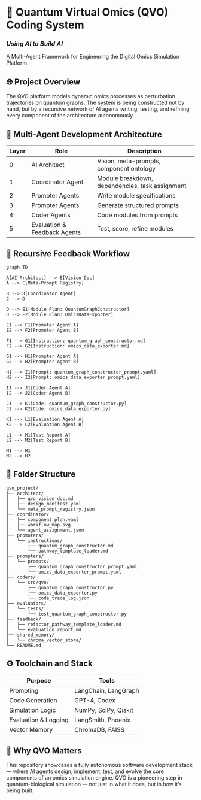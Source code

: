 # 🧬 Quantum Virtual Omics (QVO) Coding System

### *Using AI to Build AI*

A Multi-Agent Framework for Engineering the Digital Omics Simulation Platform

## 🌐 Project Overview

The QVO platform models dynamic omics processes as perturbation trajectories on quantum graphs. The system is being constructed not by hand, but by a recursive network of AI agents writing, testing, and refining every component of the architecture autonomously.

## 🧱 Multi-Agent Development Architecture

| Layer | Role                         | Description                                     |
|-------|------------------------------|-------------------------------------------------|
| 0     | AI Architect                 | Vision, meta-prompts, component ontology       |
| 1     | Coordinator Agent            | Module breakdown, dependencies, task assignment |
| 2     | Promoter Agents              | Write module specifications                    |
| 3     | Prompter Agents              | Generate structured prompts                    |
| 4     | Coder Agents                 | Code modules from prompts                      |
| 5     | Evaluation & Feedback Agents | Test, score, refine modules                    |

## 🔄 Recursive Feedback Workflow

```mermaid
graph TD

A[AI Architect] --> B[Vision Doc]
A --> C[Meta-Prompt Registry]

B --> D[Coordinator Agent]
C --> D

D --> E1[Module Plan: QuantumGraphConstructor]
D --> E2[Module Plan: OmicsDataExporter]

E1 --> F1[Promoter Agent A]
E2 --> F2[Promoter Agent B]

F1 --> G1[Instruction: quantum_graph_constructor.md]
F2 --> G2[Instruction: omics_data_exporter.md]

G1 --> H1[Prompter Agent A]
G2 --> H2[Prompter Agent B]

H1 --> I1[Prompt: quantum_graph_constructor_prompt.yaml]
H2 --> I2[Prompt: omics_data_exporter_prompt.yaml]

I1 --> J1[Coder Agent A]
I2 --> J2[Coder Agent B]

J1 --> K1[Code: quantum_graph_constructor.py]
J2 --> K2[Code: omics_data_exporter.py]

K1 --> L1[Evaluation Agent A]
K2 --> L2[Evaluation Agent B]

L1 --> M1[Test Report A]
L2 --> M2[Test Report B]

M1 --> H1
M2 --> H2
```

## 📁 Folder Structure

```
qvo_project/
├── architect/
│   ├── qvo_vision_doc.md
│   ├── design_manifest.yaml
│   └── meta_prompt_registry.json
├── coordinator/
│   ├── component_plan.yaml
│   ├── workflow_map.svg
│   └── agent_assignment.json
├── promoters/
│   └── instructions/
│       ├── quantum_graph_constructor.md
│       └── pathway_template_loader.md
├── prompters/
│   └── prompts/
│       ├── quantum_graph_constructor_prompt.yaml
│       └── omics_data_exporter_prompt.yaml
├── coders/
│   └── src/qvo/
│       ├── quantum_graph_constructor.py
│       ├── omics_data_exporter.py
│       └── code_trace_log.json
├── evaluators/
│   └── tests/
│       └── test_quantum_graph_constructor.py
├── feedback/
│   ├── refactor_pathway_template_loader.md
│   └── evaluation_report.md
├── shared_memory/
│   └── chroma_vector_store/
└── README.md
```

## ⚙️ Toolchain and Stack

| Purpose              | Tools                                   |
|----------------------|------------------------------------------|
| Prompting            | LangChain, LangGraph                     |
| Code Generation      | GPT-4, Codex                             |
| Simulation Logic     | NumPy, SciPy, Qiskit                     |
| Evaluation & Logging | LangSmith, Phoenix                       |
| Vector Memory        | ChromaDB, FAISS                          |

## 🚀 Why QVO Matters

This repository showcases a fully autonomous software development stack — where AI agents design, implement, test, and evolve the core components of an omics simulation engine. QVO is a pioneering step in quantum-biological simulation — not just in what it does, but in how it’s being built.
